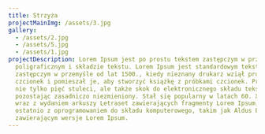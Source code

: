 ```yaml
---
title: Strzyża
projectMainImg: /assets/3.jpg
gallery:
  - /assets/2.jpg
  - /assets/5.jpg
  - /assets/1.jpg
projectDescription: Lorem Ipsum jest po prostu tekstem zastępczym w przemyśle
  poligraficznym i składzie tekstu. Lorem Ipsum jest standardowym tekstem
  zastępczym w przemyśle od lat 1500., kiedy nieznany drukarz wziął próbkę
  czcionek i pomieszał je, aby stworzyć książkę z próbkami czcionek. Przetrwał
  nie tylko pięć stuleci, ale także skok do elektronicznego składu tekstu,
  pozostając zasadniczo niezmieniony. Stał się popularny w latach 60. XX wieku
  wraz z wydaniem arkuszy Letraset zawierających fragmenty Lorem Ipsum, a
  ostatnio z oprogramowaniem do składu komputerowego, takim jak Aldus PageMaker,
  zawierającym wersje Lorem Ipsum.
---
```

